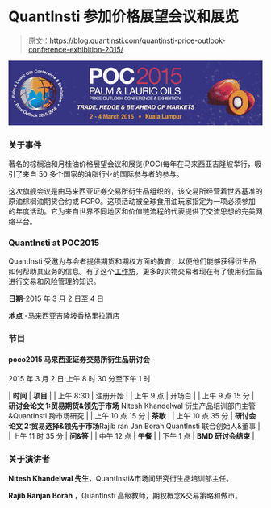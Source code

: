 # QuantInsti 参加价格展望会议和展览

> 原文：<https://blog.quantinsti.com/quantinsti-price-outlook-conference-exhibition-2015/>

![POC2015](img/2a2d018ac5ee55f01aae102f307c8fca.png)

### **关于事件**

著名的棕榈油和月桂油价格展望会议和展览(POC)每年在马来西亚吉隆坡举行，吸引了来自 50 多个国家的油脂行业的国际参与者的参与。

这次旗舰会议是由马来西亚证券交易所衍生品组织的，该交易所经营着世界基准的原油棕榈油期货合约或 FCPO。这项活动被全球食用油玩家指定为一项必须参加的年度活动。它为来自世界不同地区和价值链流程的代表提供了交流思想的完美网络平台。

### **QuantInsti at POC2015**

QuantInsti 受邀为与会者提供期货和期权方面的教育，以便他们能够获得衍生品如何帮助其业务的信息。有了这个[工作坊](https://www.quantinsti.com/events-workshops-seminars/)，更多的实物交易者现在有了使用衍生品进行交易和风险管理的知识。

**日期**-2015 年 3 月 2 日至 4 日

**地点** -马来西亚吉隆坡香格里拉酒店

### **节目**

#### poco2015 马来西亚证券交易所衍生品研讨会

2015 年 3 月 2 日:上午 8 时 30 分至下午 1 时

| **时间** | **项目** |
| 上午 8:30 | 注册开始 |
| 上午 9 点 | 开场白 |
| 上午 9 点 15 分 | **研讨会论文 1:贸易期货&领先于市场** Nitesh Khandelwal 衍生产品培训部门主管&QuantInsti 跨市场研究 |
| 上午 10 点 15 分 | **茶歇** |
| 上午 10 点 35 分 | **研讨会论文 2:贸易选择&领先于市场**Rajib ran Jan Borah QuantInsti 联合创始人&董事 |
| 上午 11 时 35 分 | **问&答** |
| 中午 12 点 | **午餐** |
| 下午 1 点 | **BMD 研讨会结束** |

### **关于演讲者**

**Nitesh Khandelwal 先生**，QuantInsti&市场间研究衍生品培训部主任。

**Rajib Ranjan Borah** ，QuantInsti 高级教师，期权概念&交易策略和做市。
